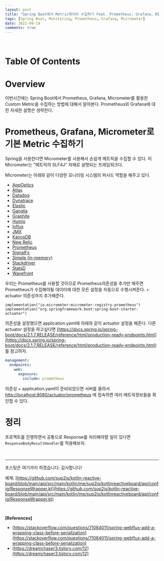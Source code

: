 ```yaml
---
layout: post
title: "Spring Boot에서 Metric데이터 수집하기 Feat. Prometheus, Grafana, Micrometer"
tags: [Spring Boot, Monitoring, Prometheus, Grafana, Micrometer]
date: 2022-09-19
comments: true
---
```


<br>



# Table Of Contents



# Overview

이번시간에는 Spring Boot에서 Prometheus, Grafana, Micrometer를 활용한 Custom Metric을 수집하는 방법에 대해서 알아본다. Prometheus와 Grafana에 대한 자세한 설명은 생략한다.



# Prometheus, Grafana, Micrometer로 기본 Metric 수집하기

Spring을 사용한다면 Micrometer를 사용해서 손쉽게 메트릭을 수집할 수 있다. 이 Micrometer는 "메트릭의 SLF4J" 자체로 설명되는 프레임워크다.

Micrometer는 아래와 같이 다양한 모니터링 시스템의 퍼사드 역할을 해주고 있다.

- [AppOptics](https://docs.spring.io/spring-boot/docs/current/reference/html/actuator.html#actuator.metrics.export.appoptics)
- [Atlas](https://docs.spring.io/spring-boot/docs/current/reference/html/actuator.html#actuator.metrics.export.atlas)
- [Datadog](https://docs.spring.io/spring-boot/docs/current/reference/html/actuator.html#actuator.metrics.export.datadog)
- [Dynatrace](https://docs.spring.io/spring-boot/docs/current/reference/html/actuator.html#actuator.metrics.export.dynatrace)
- [Elastic](https://docs.spring.io/spring-boot/docs/current/reference/html/actuator.html#actuator.metrics.export.elastic)
- [Ganglia](https://docs.spring.io/spring-boot/docs/current/reference/html/actuator.html#actuator.metrics.export.ganglia)
- [Graphite](https://docs.spring.io/spring-boot/docs/current/reference/html/actuator.html#actuator.metrics.export.graphite)
- [Humio](https://docs.spring.io/spring-boot/docs/current/reference/html/actuator.html#actuator.metrics.export.humio)
- [Influx](https://docs.spring.io/spring-boot/docs/current/reference/html/actuator.html#actuator.metrics.export.influx)
- [JMX](https://docs.spring.io/spring-boot/docs/current/reference/html/actuator.html#actuator.metrics.export.jmx)
- [KairosDB](https://docs.spring.io/spring-boot/docs/current/reference/html/actuator.html#actuator.metrics.export.kairos)
- [New Relic](https://docs.spring.io/spring-boot/docs/current/reference/html/actuator.html#actuator.metrics.export.newrelic)
- [Prometheus](https://docs.spring.io/spring-boot/docs/current/reference/html/actuator.html#actuator.metrics.export.prometheus)
- [SignalFx](https://docs.spring.io/spring-boot/docs/current/reference/html/actuator.html#actuator.metrics.export.signalfx)
- [Simple (in-memory)](https://docs.spring.io/spring-boot/docs/current/reference/html/actuator.html#actuator.metrics.export.simple)
- [Stackdriver](https://docs.spring.io/spring-boot/docs/current/reference/html/actuator.html#actuator.metrics.export.stackdriver)
- [StatsD](https://docs.spring.io/spring-boot/docs/current/reference/html/actuator.html#actuator.metrics.export.statsd)
- [Wavefront](https://docs.spring.io/spring-boot/docs/current/reference/html/actuator.html#actuator.metrics.export.wavefront)

우리는 Prometheus를 사용할 것이므로 Prometheus의존성을 추가만 해주면 Prometheus가 수집해야될 데이터에 대한 모든 설정을 자동으로 수행시켜준다. + actuator 의존성까지 추가해준다.

```
implementation("io.micrometer:micrometer-registry-prometheus")
implementation("org.springframework.boot:spring-boot-starter-actuator")
```

의존성을 설정했으면 application.yaml에 아래와 같이 actuator 설정을 해준다. 다른 actuator 설정을 하고싶다면 [https://docs.spring.io/spring-boot/docs/2.1.7.RELEASE/reference/html/production-ready-endpoints.html](https://docs.spring.io/spring-boot/docs/2.1.7.RELEASE/reference/html/production-ready-endpoints.html) 를 참고하자.

```yaml
management:
  endpoints:
    web:
      exposure:
        include: prometheus
```

의존성 + application.yaml이 준비되었으면 서버를 올려서 [http://localhost:8080/actuator/prometheus](http://localhost:8080/actuator/prometheus) 에 접속하면 여러 메트릭정보들을 확인할 수 있다.















# 정리

프로젝트를 진행하면서 공통으로 Response를 처리해야할 일이 있다면 `ResponseBodyResultHandler`를 적용해보자.



<br>

***

포스팅은 여기까지 하겠습니다. 감사합니다!

예제: [https://github.com/sup2is/kotlin-reactive-board/blob/main/api/src/main/kotlin/me/sup2is/kotlinreactiveboard/api/config/ResponseWrapper.kt](https://github.com/sup2is/kotlin-reactive-board/blob/main/api/src/main/kotlin/me/sup2is/kotlinreactiveboard/api/config/ResponseWrapper.kt)

<br>

**[References]**

- [https://stackoverflow.com/questions/71084011/spring-webflux-add-a-wrapping-class-before-serialization](https://stackoverflow.com/questions/71084011/spring-webflux-add-a-wrapping-class-before-serialization)
- [https://dreamchaser3.tistory.com/12](https://dreamchaser3.tistory.com/12)
